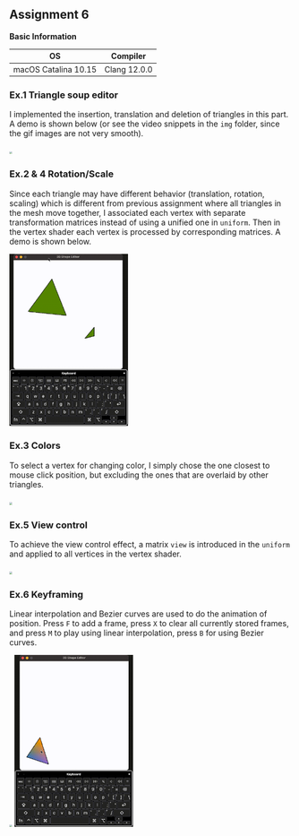 ## Assignment 6

**Basic Information**

|          OS          |   Compiler   |
| :------------------: | :----------: |
| macOS Catalina 10.15 | Clang 12.0.0 |

### Ex.1 Triangle soup editor

I implemented the insertion, translation and deletion of triangles in this part. A demo is shown below (or see the video snippets in the `img` folder, since the gif images are not very smooth).

<img src="img/insert-translate-delete.gif" style="zoom:30%;" />

### Ex.2 & 4 Rotation/Scale

Since each triangle may have different behavior (translation, rotation, scaling) which is different from previous assignment where all triangles in the mesh move together, I associated each vertex with separate transformation matrices instead of using a unified one in `uniform`. Then in the vertex shader each vertex is processed by corresponding matrices. A demo is shown below.

<img src="img/rotate-scale.gif" style="zoom:30%;" />

### Ex.3 Colors

To select a vertex for changing color, I simply chose the one closest to mouse click position, but excluding the ones that are overlaid by other triangles. 

<img src="img/color.gif" style="zoom:30%;" />

### Ex.5 View control

To achieve the view control effect, a matrix `view` is introduced in the `uniform` and applied to all vertices in the vertex shader.

<img src="img/view-control.gif" style="zoom:30%;" />

### Ex.6 Keyframing

Linear interpolation and Bezier curves are used to do the animation of position. Press `F` to add a frame, press `X` to clear all currently stored frames, and press `M` to play using linear interpolation, press `B` for using Bezier curves.

<img src="img/keyframe-1.gif" style="zoom:30%;" /> <img src="img/keyframe-2.gif" style="zoom:30%;" />